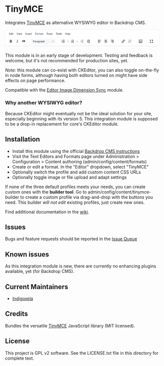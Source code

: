 # TinyMCE

Integrates [TinyMCE](https://www.tiny.cloud/) as alternative WYSIWYG editor in
Backdrop CMS.

![Screenshot of the full profile](https://raw.githubusercontent.com/backdrop-contrib/tinymce/1.x-1.x/screenshots/tinymce-full-profile.webp)

This module is in an early stage of development. Testing and feedback is
 welcome, but it's not recommended for production sites, yet.

*Note:* this module can co-exist with CKEditor, you can also toggle on-the-fly
 in node forms, although having both editors turned on might have side effects
 on page performance.

Compatible with the [Editor Image Dimension Sync](https://backdropcms.org/project/editorimgdimensionsync)
 module.

### Why another WYSIWYG editor?

Because CKEditor might eventually not be the ideal solution for your site,
 especially beginning with its version 5. This integration module is
 supposed to be a drop-in replacement for core's CKEditor module.

## Installation

- Install this module using the official [Backdrop CMS instructions](https://docs.backdropcms.org/documentation/extend-with-modules)
- Visit the Text Editors and Formats page under Administration > Configuration > Content authoring (admin/config/content/formats)
- Create or edit a format. In the "Editor" dropdown, select "TinyMCE"
- Optionally switch the profile and add custom content CSS URLs
- Optionally toggle image or file upload and adapt settings

If none of the three default profiles meets your needs, you can create
 custom ones with the **builder tool**. Go to admin/config/content/tinymce-builder
 to create a custom profile via drag-and-drop with the buttons you need.
 This builder *will not edit* existing profiles, just create new ones.

Find additional documentation in the [wiki](https://github.com/backdrop-contrib/tinymce/wiki).

## Issues

Bugs and feature requests should be reported in the [Issue Queue](https://github.com/backdrop-contrib/tinymce/issues)

## Known issues

As this integration module is new, there are currently no enhancing plugins
 available, yet (for Backdrop CMS).

## Current Maintainers

- [Indigoxela](https://github.com/indigoxela)

## Credits

Bundles the versatile [TinyMCE](https://www.tiny.cloud/) JavaScript library
(MIT licensed).

## License

This project is GPL v2 software. See the LICENSE.txt file in this directory for complete text.
